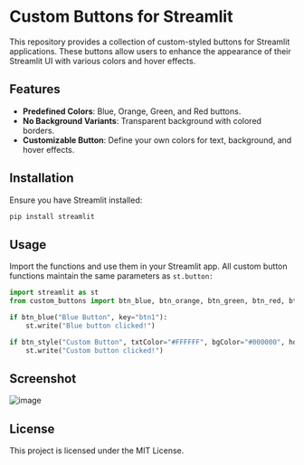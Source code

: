 # Custom Buttons for Streamlit

This repository provides a collection of custom-styled buttons for Streamlit applications. These buttons allow users to enhance the appearance of their Streamlit UI with various colors and hover effects.

## Features

- **Predefined Colors**: Blue, Orange, Green, and Red buttons.
- **No Background Variants**: Transparent background with colored borders.
- **Customizable Button**: Define your own colors for text, background, and hover effects.

## Installation

Ensure you have Streamlit installed:

```sh
pip install streamlit
```

## Usage

Import the functions and use them in your Streamlit app. All custom button functions maintain the same parameters as ``` st.button: ```

```python
import streamlit as st
from custom_buttons import btn_blue, btn_orange, btn_green, btn_red, btn_style

if btn_blue("Blue Button", key="btn1"):
    st.write("Blue button clicked!")

if btn_style("Custom Button", txtColor="#FFFFFF", bgColor="#000000", hoverBgColor="#555555", help="Custom Button"):
    st.write("Custom button clicked!")
```

## Screenshot

![image](https://github.com/user-attachments/assets/5a958b2b-fc75-4d9f-a92f-7c6600f293b2)

## License

This project is licensed under the MIT License.



